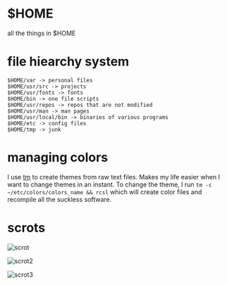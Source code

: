 # $HOME
all the things in $HOME

# file hiearchy system
```
$HOME/var -> personal files
$HOME/usr/src -> projects
$HOME/usr/fonts -> fonts
$HOME/bin -> one file scripts
$HOME/usr/repos -> repos that are not modified
$HOME/usr/man -> man pages
$HOME/usr/local/bin -> binaries of various programs
$HOME/etc -> config files
$HOME/tmp -> junk
```

# managing colors
I use [tm](https://github.com/Th3-Hum4n/tm) to create themes from raw text files. Makes my life easier when I want to change themes in an instant. To change the theme, I run `tm -c ~/etc/colors/colors_name && rcsl` which will create color files and recompile all the suckless software.

# scrots
![scrot](https://github.com/Th3-Hum4n/home/blob/master/var/pictures/scrots/viking_with_rust.png)

![scrot2](https://github.com/Th3-Hum4n/home/blob/master/var/pictures/scrots/viking_with_solid_bg.png)

![scrot3](https://github.com/Th3-Hum4n/home/blob/master/var/pictures/scrots/Sun_Nov_04-13:45.png)
